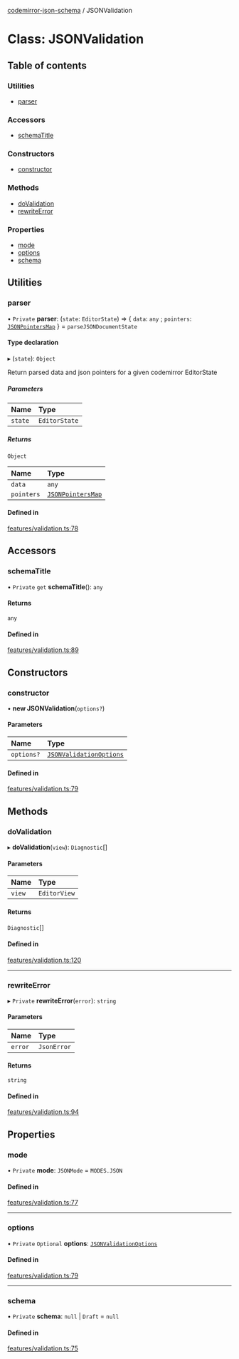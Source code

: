 [codemirror-json-schema](../README.md) / JSONValidation

# Class: JSONValidation

## Table of contents

### Utilities

- [parser](JSONValidation.md#parser)

### Accessors

- [schemaTitle](JSONValidation.md#schematitle)

### Constructors

- [constructor](JSONValidation.md#constructor)

### Methods

- [doValidation](JSONValidation.md#dovalidation)
- [rewriteError](JSONValidation.md#rewriteerror)

### Properties

- [mode](JSONValidation.md#mode)
- [options](JSONValidation.md#options)
- [schema](JSONValidation.md#schema)

## Utilities

### parser

• `Private` **parser**: (`state`: `EditorState`) => \{ `data`: `any` ; `pointers`: [`JSONPointersMap`](../README.md#jsonpointersmap) } = `parseJSONDocumentState`

#### Type declaration

▸ (`state`): `Object`

Return parsed data and json pointers for a given codemirror EditorState

##### Parameters

| Name    | Type          |
| :------ | :------------ |
| `state` | `EditorState` |

##### Returns

`Object`

| Name       | Type                                              |
| :--------- | :------------------------------------------------ |
| `data`     | `any`                                             |
| `pointers` | [`JSONPointersMap`](../README.md#jsonpointersmap) |

#### Defined in

[features/validation.ts:78](https://github.com/jsonnext/codemirror-json-schema/blob/edafa8f/src/features/validation.ts#L78)

## Accessors

### schemaTitle

• `Private` `get` **schemaTitle**(): `any`

#### Returns

`any`

#### Defined in

[features/validation.ts:89](https://github.com/jsonnext/codemirror-json-schema/blob/edafa8f/src/features/validation.ts#L89)

## Constructors

### constructor

• **new JSONValidation**(`options?`)

#### Parameters

| Name       | Type                                                              |
| :--------- | :---------------------------------------------------------------- |
| `options?` | [`JSONValidationOptions`](../interfaces/JSONValidationOptions.md) |

#### Defined in

[features/validation.ts:79](https://github.com/jsonnext/codemirror-json-schema/blob/edafa8f/src/features/validation.ts#L79)

## Methods

### doValidation

▸ **doValidation**(`view`): `Diagnostic`[]

#### Parameters

| Name   | Type         |
| :----- | :----------- |
| `view` | `EditorView` |

#### Returns

`Diagnostic`[]

#### Defined in

[features/validation.ts:120](https://github.com/jsonnext/codemirror-json-schema/blob/edafa8f/src/features/validation.ts#L120)

---

### rewriteError

▸ `Private` **rewriteError**(`error`): `string`

#### Parameters

| Name    | Type        |
| :------ | :---------- |
| `error` | `JsonError` |

#### Returns

`string`

#### Defined in

[features/validation.ts:94](https://github.com/jsonnext/codemirror-json-schema/blob/edafa8f/src/features/validation.ts#L94)

## Properties

### mode

• `Private` **mode**: `JSONMode` = `MODES.JSON`

#### Defined in

[features/validation.ts:77](https://github.com/jsonnext/codemirror-json-schema/blob/edafa8f/src/features/validation.ts#L77)

---

### options

• `Private` `Optional` **options**: [`JSONValidationOptions`](../interfaces/JSONValidationOptions.md)

#### Defined in

[features/validation.ts:79](https://github.com/jsonnext/codemirror-json-schema/blob/edafa8f/src/features/validation.ts#L79)

---

### schema

• `Private` **schema**: `null` \| `Draft` = `null`

#### Defined in

[features/validation.ts:75](https://github.com/jsonnext/codemirror-json-schema/blob/edafa8f/src/features/validation.ts#L75)
